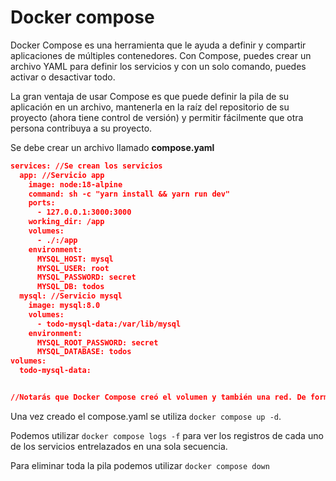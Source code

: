 # Docker compose

Docker Compose es una herramienta que le ayuda a definir y compartir aplicaciones de múltiples contenedores. Con Compose, puedes crear un archivo YAML para definir los servicios y con un solo comando, puedes activar o desactivar todo.

La gran ventaja de usar Compose es que puede definir la pila de su aplicación en un archivo, mantenerla en la raíz del repositorio de su proyecto (ahora tiene control de versión) y permitir fácilmente que otra persona contribuya a su proyecto.

Se debe crear un archivo llamado **compose.yaml**

```json
services: //Se crean los servicios
  app: //Servicio app
    image: node:18-alpine
    command: sh -c "yarn install && yarn run dev"
    ports:
      - 127.0.0.1:3000:3000
    working_dir: /app
    volumes:
      - ./:/app
    environment:
      MYSQL_HOST: mysql
      MYSQL_USER: root
      MYSQL_PASSWORD: secret
      MYSQL_DB: todos
  mysql: //Servicio mysql
    image: mysql:8.0
    volumes:
      - todo-mysql-data:/var/lib/mysql
    environment:
      MYSQL_ROOT_PASSWORD: secret
      MYSQL_DATABASE: todos
volumes:
  todo-mysql-data:


//Notarás que Docker Compose creó el volumen y también una red. De forma predeterminada, Docker Compose crea automáticamente una red específica para la pila de aplicaciones (razón por la cual no definió una en el archivo Compose).
```

Una vez creado el compose.yaml se utiliza `docker compose up -d`. 

Podemos utilizar `docker compose logs -f` para ver los registros de cada uno de los servicios entrelazados en una sola secuencia.

Para eliminar toda la pila podemos utilizar `docker compose down`


